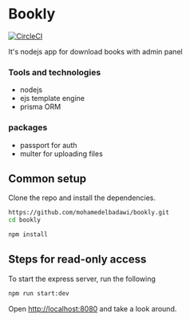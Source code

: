 # Bookly

[![CircleCI](https://img.shields.io/circleci/project/github/contentful/the-example-app.nodejs.svg)](https://circleci.com/gh/contentful/the-example-app.nodejs)

It's nodejs app for download books with admin panel
### Tools and technologies
- nodejs 
- ejs template engine
- prisma ORM 

### packages
- passport for auth
- multer for uploading files


## Common setup

Clone the repo and install the dependencies.

```bash
https://github.com/mohamedelbadawi/bookly.git
cd bookly
```

```bash
npm install
```

## Steps for read-only access

To start the express server, run the following

```bash
npm run start:dev
```

Open [http://localhost:8080](http://localhost:8080) and take a look around.


